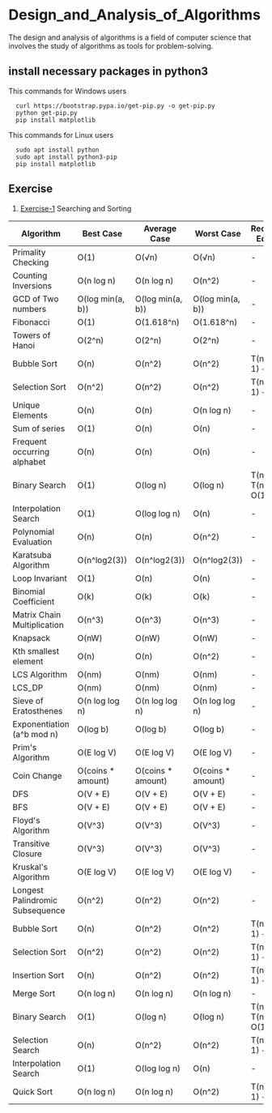 # Design_and_Analysis_of_Algorithms
The design and analysis of algorithms is a field of computer science that involves the study of algorithms as tools for problem-solving. 

## install necessary packages in python3
This commands for Windows users
```commands:
  curl https://bootstrap.pypa.io/get-pip.py -o get-pip.py
  python get-pip.py
  pip install matplotlib 
```

This commands for Linux users
```command:
  sudo apt install python
  sudo apt install python3-pip
  pip install matplotlib 
```
## Exercise
1. [Exercise-1](https://github.com/KKBUGHUNTER/Design_and_Analysis_of_Algorithms/tree/main/Exercise_01) Searching and Sorting <br>


| Algorithm                       | Best Case         | Average Case      | Worst Case         | Recurrence Equation  |
|---------------------------------|-------------------|-------------------|--------------------|----------------------|
| Primality Checking              | O(1)              | O(√n)             | O(√n)              | -                    |
| Counting Inversions             | O(n log n)        | O(n log n)        | O(n^2)             | -                    |
| GCD of Two numbers              | O(log min(a, b))  | O(log min(a, b))  | O(log min(a, b))   | -                    |
| Fibonacci                       | O(1)              | O(1.618^n)        | O(1.618^n)         | -                    |
| Towers of Hanoi                 | O(2^n)            | O(2^n)            | O(2^n)             | -                    |
| Bubble Sort                     | O(n)              | O(n^2)            | O(n^2)             | T(n) = T(n-1) + O(n) |
| Selection Sort                  | O(n^2)            | O(n^2)            | O(n^2)             | T(n) = T(n-1) + O(n) |
| Unique Elements                 | O(n)              | O(n)              | O(n log n)         | -                    |
| Sum of series                   | O(1)              | O(n)              | O(n)               | -                    |
| Frequent occurring alphabet     | O(n)              | O(n)              | O(n)               | -                    |
| Binary Search                   | O(1)              | O(log n)          | O(log n)           | T(n) = T(n/2) + O(1) |
| Interpolation Search            | O(1)              | O(log log n)      | O(n)               | -                    |
| Polynomial Evaluation           | O(n)              | O(n)              | O(n^2)             | -                    |
| Karatsuba Algorithm             | O(n^log2(3))      | O(n^log2(3))      | O(n^log2(3))       | -                    |
| Loop Invariant                  | O(1)              | O(n)              | O(n)               | -                    |
| Binomial Coefficient            | O(k)              | O(k)              | O(k)               | -                    |
| Matrix Chain Multiplication     | O(n^3)            | O(n^3)            | O(n^3)             | -                    |
| Knapsack                        | O(nW)             | O(nW)             | O(nW)              | -                    |
| Kth smallest element            | O(n)              | O(n)              | O(n^2)             | -                    |
| LCS Algorithm                   | O(nm)             | O(nm)             | O(nm)              | -                    |
| LCS_DP                          | O(nm)             | O(nm)             | O(nm)              | -                    |
| Sieve of Eratosthenes           | O(n log log n)    | O(n log log n)    | O(n log log n)     | -                    |
| Exponentiation (a^b mod n)      | O(log b)          | O(log b)          | O(log b)           | -                    |
| Prim's Algorithm                | O(E log V)        | O(E log V)        | O(E log V)         | -                    |
| Coin Change                     | O(coins * amount) | O(coins * amount) | O(coins * amount)  | -                    |
| DFS                             | O(V + E)          | O(V + E)          | O(V + E)           | -                    |
| BFS                             | O(V + E)          | O(V + E)          | O(V + E)           | -                    |
| Floyd's Algorithm               | O(V^3)            | O(V^3)            | O(V^3)             | -                    |
| Transitive Closure              | O(V^3)            | O(V^3)            | O(V^3)             | -                    |
| Kruskal's Algorithm             | O(E log V)        | O(E log V)        | O(E log V)         | -                    |
| Longest Palindromic Subsequence | O(n^2)            | O(n^2)            | O(n^2)             | -                    |
| Bubble Sort                     | O(n)              | O(n^2)            | O(n^2)             | T(n) = T(n-1) + O(n) |
| Selection Sort                  | O(n^2)            | O(n^2)            | O(n^2)             | T(n) = T(n-1) + O(n) |
| Insertion Sort                  | O(n)              | O(n^2)            | O(n^2)             | T(n) = T(n-1) + O(n) |
| Merge Sort                      | O(n log n)        | O(n log n)        | O(n log n)         | -                    |
| Binary Search                   | O(1)              | O(log n)          | O(log n)           | T(n) = T(n/2) + O(1) |
| Selection Search                | O(n)              | O(n^2)            | O(n^2)             | T(n) = T(n-1) + O(n) |
| Interpolation Search            | O(1)              | O(log log n)      | O(n)               | -                    |
| Quick Sort                      | O(n log n)        | O(n log n)        | O(n^2)             | T(n) = T(n-1) + O(n) |
